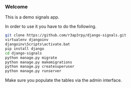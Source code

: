 ### Welcome

This is a demo signals app.

In order to use it you have to do the following.

``` bash
git clone https://github.com/r3ap3rpy/django-signals.git
virtualenv djangoinv
djangoinv\Scripts\activate.bat
pip install django
cd django-signals
python manage.py migrate
python manage.py makemigrations
python manage.py createsuperuser
python manage.py runserver
```

Make sure you populate the tables via the admin interface.